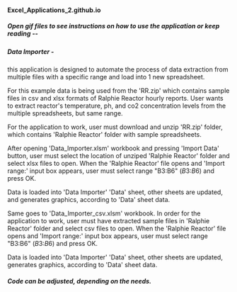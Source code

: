 #### Excel_Applications_2.github.io

##### Open gif files to see instructions on how to use the application or keep reading --

##### Data Importer -
this application is designed to automate the process of data extraction from multiple files with a specific range and load into 1 new spreadsheet.

For this example data is being used from the 'RR.zip' which contains sample files in csv and xlsx formats of Ralphie Reactor hourly reports. User wants to extract reactor's temperature, ph, and co2 concentration levels from the multiple spreadsheets, but same range.

For the application to work, user must download and unzip 'RR.zip' folder, which contains 'Ralphie Reactor' folder with sample spreadsheets.

After opening 'Data_Importer.xlsm' workbook and pressing 'Import Data' button, user must select the location of unziped 'Ralphie Reactor' folder
and select xlsx files to open.
When the 'Ralphie Reactor' file opens and 'Import range:' input box appears, user must select range "B3:B6" ($B$3:$B$6) and press OK.

Data is loaded into 'Data Importer' 'Data' sheet, other sheets are updated, and generates graphics, according to 'Data' sheet data.

Same goes to 'Data_Importer_csv.xlsm' workbook. In order for the application to work, user must have extracted sample files in 'Ralphie Reactor' folder
and select csv files to open.
When the 'Ralphie Reactor' file opens and 'Import range:' input box appears, user must select range "B3:B6" ($B$3:$B$6) and press OK.

Data is loaded into 'Data Importer' 'Data' sheet, other sheets are updated, generates graphics, according to 'Data' sheet data.

##### Code can be adjusted, depending on the needs.
